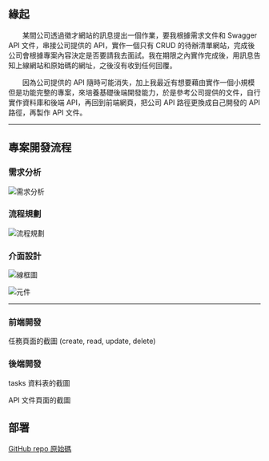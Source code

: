 ## 緣起

　　某間公司透過徵才網站的訊息提出一個作業，要我根據需求文件和 Swagger API 文件，串接公司提供的 API，實作一個只有 CRUD 的待辦清單網站，完成後公司會根據專案內容決定是否要請我去面試。我在期限之內實作完成後，用訊息告知上線網站和原始碼的網址，之後沒有收到任何回覆。

　　因為公司提供的 API 隨時可能消失，加上我最近有想要藉由實作一個小規模但是功能完整的專案，來培養基礎後端開發能力，於是參考公司提供的文件，自行實作資料庫和後端 API，再回到前端網頁，把公司 API 路徑更換成自己開發的 API 路徑，再製作 API 文件。

---

## 專案開發流程

### 需求分析

![需求分析](/image/todo-list-user-story.png)

### 流程規劃

![流程規劃](/image/todo-list-flow-chart.png)

### 介面設計

![線框圖](/image/todo-list-wireframes.png)

![元件](/image/todo-list-components.png)

---

### 前端開發

任務頁面的截圖 (create, read, update, delete)

### 後端開發

tasks 資料表的截圖

API 文件頁面的截圖

## 部署

[GitHub repo 原始碼](https://github.com/TzuHanChen/todo-list)
